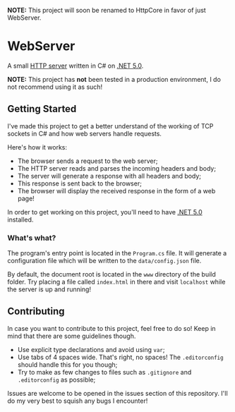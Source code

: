 **NOTE:** This project will soon be renamed to HttpCore in favor of just WebServer.

# WebServer
A small [HTTP server](https://en.wikipedia.org/wiki/Web_server) written in C# on
[.NET 5.0](https://dotnet.microsoft.com/download/dotnet/5.0).

**NOTE:** This project has **not** been tested in a production environment, I do not
recommend using it as such!

## Getting Started
I've made this project to get a better understand of the working of TCP sockets in
C# and how web servers handle requests.

Here's how it works:

- The browser sends a request to the web server;
- The HTTP server reads and parses the incoming headers and body;
- The server will generate a response with all headers and body;
- This response is sent back to the browser;
- The browser will display the received response in the form of a web page!

In order to get working on this project, you'll need to have
[.NET 5.0](https://dotnet.microsoft.com/download/dotnet/5.0) installed.

### What's what?
The program's entry point is located in the `Program.cs` file.
It will generate a configuration file which will be written to the `data/config.json` file.

By default, the document root is located in the `www` directory of the build folder.
Try placing a file called `index.html` in there and visit `localhost` while the server is up and running!

## Contributing
In case you want to contribute to this project, feel free to do so!
Keep in mind that there are some guidelines though.

- Use explicit type declarations and avoid using `var`;
- Use tabs of 4 spaces wide. That's right, no spaces! The `.editorconfig` should handle this for you though;
- Try to make as few changes to files such as `.gitignore` and `.editorconfig` as possible;

Issues are welcome to be opened in the issues section of this repository.
I'll do my very best to squish any bugs I encounter!
